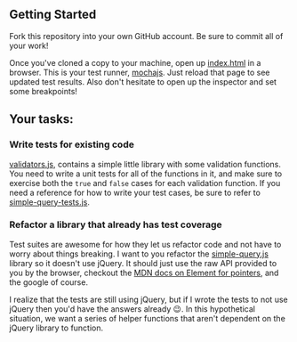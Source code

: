 
## Getting Started

Fork this repository into your own GitHub account.  Be sure to commit all of your work!

Once you've cloned a copy to your machine, open up [index.html](index.html) in a browser.  This is your test runner, [mochajs](http://mochajs.org/).  Just reload that page to see updated test results.  Also don't hesitate to open up the inspector and set some breakpoints!

## Your tasks:  

### Write tests for existing code

[validators.js](src/validators.js), contains a simple little library with some validation functions.  You need to write a unit tests for all of the functions in it, and make sure to exercise both the `true` and `false` cases for each validation function.  If you need a reference for how to write your test cases, be sure to refer to [simple-query-tests.js](src/simple-query-tests.js).

### Refactor a library that already has test coverage

Test suites are awesome for how they let us refactor code and not have to worry about things breaking.  I want to you refactor the [simple-query.js](src/simple-query.js) library so it doesn't use jQuery.  It should just use the raw API provided to you by the browser, checkout the [MDN docs on Element for pointers](https://developer.mozilla.org/en-US/docs/Web/API/Element), and the google of course.

I realize that the tests are still using jQuery, but if I wrote the tests to not use jQuery then you'd have the answers already :wink:.  In this hypothetical situation, we want a series of helper functions that aren't dependent on the jQuery library to function.
